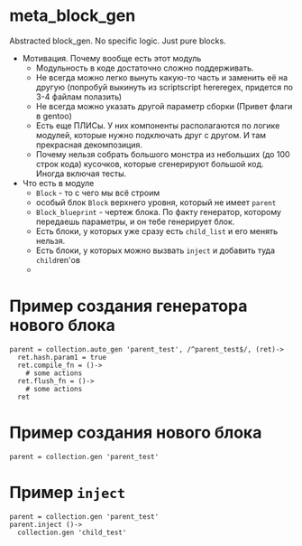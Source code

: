# meta_block_gen
Abstracted block_gen. No specific logic. Just pure blocks.

 * Мотивация. Почему вообще есть этот модуль
   * Модульность в коде достаточно сложно поддерживать.
   * Не всегда можно легко вынуть какую-то часть и заменить её на другую (попробуй выкинуть из scriptscript hereregex, придется по 3-4 файлам полазить)
   * Не всегда можно указать другой параметр сборки (Привет флаги в gentoo)
   * Есть еще ПЛИСы. У них компоненты располагаются по логике модулей, которые нужно подключать друг с другом. И там прекрасная декомпозиция.
   * Почему нельзя собрать большого монстра из небольших (до 100 строк кода) кусочков, которые сгенерируют большой код. Иногда включая тесты.
 * Что есть в модуле
   * `Block` - то с чего мы всё строим
   * особый блок `Block` верхнего уровня, который не имеет `parent`
   * `Block_blueprint` - чертеж блока. По факту генератор, которому передаешь параметры, и он тебе генерирует блок.
   * Есть блоки, у которых уже сразу есть `child_list` и его менять нельзя.
   * Есть блоки, у которых можно вызвать `inject` и добавить туда `child`ren'ов
   * 
   
# Пример создания генератора нового блока

    parent = collection.auto_gen 'parent_test', /^parent_test$/, (ret)->
      ret.hash.param1 = true
      ret.compile_fn = ()->
        # some actions
      ret.flush_fn = ()->
        # some actions
      ret

# Пример создания нового блока

    parent = collection.gen 'parent_test'

# Пример `inject`

    parent = collection.gen 'parent_test'
    parent.inject ()->
      collection.gen 'child_test'
